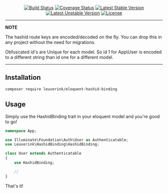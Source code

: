 <p align="center">
    <a href="https://travis-ci.org/gwleuverink/eloquent-hashid-binding"><img src="https://travis-ci.org/gwleuverink/eloquent-hashid-binding.svg?branch=master" alt="Build Status"></a>
    <a href='https://coveralls.io/github/gwleuverink/eloquent-hashid-binding?branch=master'><img src='https://coveralls.io/repos/github/gwleuverink/eloquent-hashid-binding/badge.svg?branch=master' alt='Coverage Status' /></a>
    <a href="https://packagist.org/packages/leuverink/eloquent-hashid-binding"><img src="https://poser.pugx.org/leuverink/eloquent-hashid-binding/v/stable.svg" alt="Latest Stable Version"></a>
    <a href="https://packagist.org/packages/leuverink/eloquent-hashid-binding"><img src="https://poser.pugx.org/leuverink/eloquent-hashid-binding/v/unstable.svg" alt="Latest Unstable Version"></a>
    <a href="https://packagist.org/packages/leuverink/eloquent-hashid-binding"><img src="https://poser.pugx.org/leuverink/eloquent-hashid-binding/license.svg" alt="License"></a>
</p>

---
**NOTE**

The hashid route keys are encoded/decoded on the fly. You can drop this in any project without the need for migrations.

Obfuscated id's are Unique for each model. So id 1 for App\User is encoded to a different string than id one for a different model.

---

## Installation

`composer require leuverink/eloquent-hashid-binding`

## Usage

Simply use the HashidBinding trait in your eloquent model and you're good to go!

``` php
namespace App;

use Illuminate\Foundation\Auth\User as Authenticatable;
use Leuverink\HashidBinding\HashidBinding;

class User extends Authenticatable
{
    use HashidBinding;

    //
}
```

That's it!
